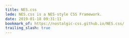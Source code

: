 ```yaml
---
title: NES.css
lede: NES.css is a NES-style CSS Framework.
date: 2019-01-18 09:31:11
bookmark_of: https://nostalgic-css.github.io/NES.css/
trailing_slash: true
---
```

